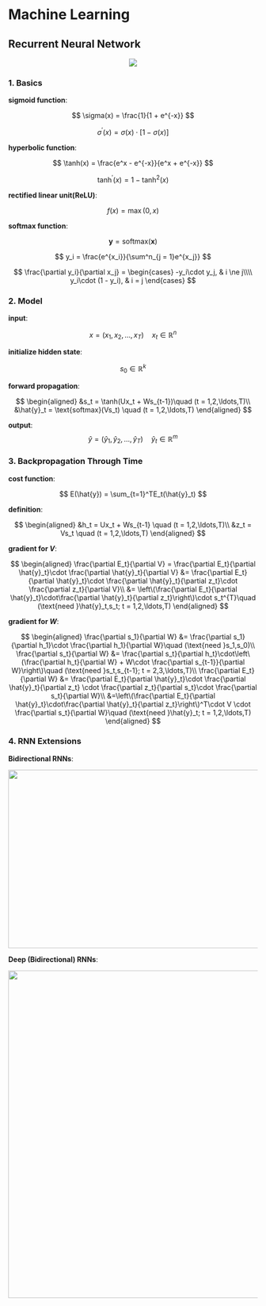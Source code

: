 # Machine Learning

## Recurrent Neural Network

<p style="text-align:center"><img src="./rnn.jpg"/>


### 1. Basics

**sigmoid function**:

$$
\sigma(x) = \frac{1}{1 + e^{-x}}
$$

$$
\sigma^{'}(x) = \sigma(x)\cdot[1 - \sigma(x)]
$$

**hyperbolic function**:

$$
\tanh(x) = \frac{e^x - e^{-x}}{e^x + e^{-x}}
$$

$$
\tanh^{'}(x) = 1 - \tanh^2(x)
$$

**rectified linear unit(ReLU)**:

$$
f(x) = \max(0, x)
$$

**softmax function**:

$$
\mathbf{y} = \text{softmax}(\mathbf{x})
$$

$$
y_i = \frac{e^{x_i}}{\sum^n_{j = 1}e^{x_j}}
$$

$$
\frac{\partial y_i}{\partial x_j} =
\begin{cases}
-y_i\cdot y_j, & i \ne j\\\\
y_i\cdot (1 - y_i), & i = j
\end{cases}
$$

### 2. Model

**input**:

$$
x = (x_1,x_2,\ldots,x_T) \quad x_t \in \mathbb{R}^n
$$

**initialize hidden state**:

$$
s_0 \in \mathbb{R}^k
$$

**forward propagation**:

$$
\begin{aligned}
&s_t = \tanh(Ux_t + Ws_{t-1})\quad (t = 1,2,\ldots,T)\\
&\hat{y}_t = \text{softmax}(Vs_t) \quad (t = 1,2,\ldots,T)
\end{aligned}
$$

**output**:
$$
\hat{y} = (\hat{y}_1,\hat{y}_2,\ldots,\hat{y}_T) \quad \hat{y}_t \in \mathbb{R}^m
$$

### 3. Backpropagation Through Time

**cost function**:

$$
E(\hat{y}) = \sum_{t=1}^TE_t(\hat{y}_t)
$$

**definition**:

$$
\begin{aligned}
&h_t = Ux_t + Ws_{t-1} \quad (t = 1,2,\ldots,T)\\
&z_t = Vs_t \quad (t = 1,2,\ldots,T)
\end{aligned}
$$

**gradient for $V$**:

$$
\begin{aligned}
\frac{\partial E_t}{\partial V} = \frac{\partial E_t}{\partial \hat{y}_t}\cdot \frac{\partial \hat{y}_t}{\partial V} &= \frac{\partial E_t}{\partial \hat{y}_t}\cdot \frac{\partial \hat{y}_t}{\partial z_t}\cdot \frac{\partial z_t}{\partial V}\\
&= \left\(\frac{\partial E_t}{\partial \hat{y}_t}\cdot\frac{\partial \hat{y}_t}{\partial z_t}\right\)\cdot s_t^{T}\quad (\text{need }\hat{y}_t,s_t; t = 1,2,\ldots,T)
\end{aligned}
$$

**gradient for $W$**:

$$
\begin{aligned}
\frac{\partial s_1}{\partial W} &= \frac{\partial s_1}{\partial h_1}\cdot \frac{\partial h_1}{\partial W}\quad (\text{need }s_1,s_0)\\
\frac{\partial s_t}{\partial W} &= \frac{\partial s_t}{\partial h_t}\cdot\left\(\frac{\partial h_t}{\partial W} + W\cdot \frac{\partial s_{t-1}}{\partial W}\right\)\quad (\text{need }s_t,s_{t-1}; t = 2,3,\ldots,T)\\
\frac{\partial E_t}{\partial W} &= \frac{\partial E_t}{\partial \hat{y}_t}\cdot \frac{\partial \hat{y}_t}{\partial z_t} \cdot \frac{\partial z_t}{\partial s_t}\cdot \frac{\partial s_t}{\partial W}\\
&=\left\(\frac{\partial E_t}{\partial \hat{y}_t}\cdot\frac{\partial \hat{y}_t}{\partial z_t}\right\)^T\cdot V \cdot \frac{\partial s_t}{\partial W}\quad (\text{need }\hat{y}_t; t = 1,2,\ldots,T)
\end{aligned}
$$

### 4. RNN Extensions

**Bidirectional RNNs**:

<p style="text-align:center"><img src="./bidirectional-rnn.png" height="360" width="550"/>

**Deep (Bidirectional) RNNs**:

<p style="text-align:center"><img src="./deep-rnn.png" height="661" width="600"/> 
